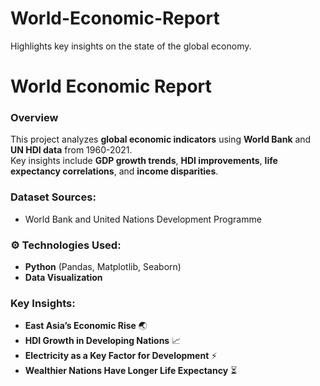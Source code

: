 # World-Economic-Report
Highlights key insights on the state of the global economy.
#  World Economic Report 

###  Overview
This project analyzes **global economic indicators** using **World Bank** and **UN HDI data** from 1960-2021.  
Key insights include **GDP growth trends**, **HDI improvements**, **life expectancy correlations**, and **income disparities**.

###  Dataset Sources:
- World Bank and United Nations Development Programme

### ⚙ Technologies Used:
- **Python** (Pandas, Matplotlib, Seaborn)
- **Data Visualization**
  
### Key Insights:
- **East Asia’s Economic Rise** 🌏  
- **HDI Growth in Developing Nations** 📈  
- **Electricity as a Key Factor for Development** ⚡  
- **Wealthier Nations Have Longer Life Expectancy** ⏳ 

